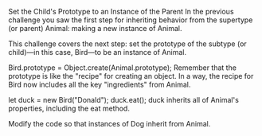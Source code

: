 Set the Child's Prototype to an Instance of the Parent
In the previous challenge you saw the first step for inheriting behavior from the supertype (or parent) Animal: making a new instance of Animal.

This challenge covers the next step: set the prototype of the subtype (or child)—in this case, Bird—to be an instance of Animal.

Bird.prototype = Object.create(Animal.prototype);
Remember that the prototype is like the "recipe" for creating an object. In a way, the recipe for Bird now includes all the key "ingredients" from Animal.

let duck = new Bird("Donald");
duck.eat();
duck inherits all of Animal's properties, including the eat method.

Modify the code so that instances of Dog inherit from Animal.

